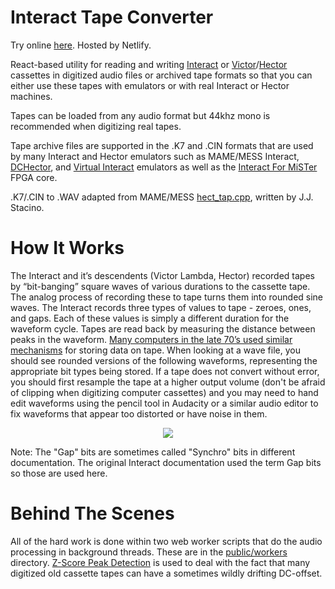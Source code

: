 # Interact Tape Converter

Try online [here](https://interact-tape-converter.netlify.app/).  Hosted by Netlify.

React-based utility for reading and writing [Interact](https://www.old-computers.com/museum/computer.asp?c=1004&st=1) or
[Victor](https://www.old-computers.com/museum/computer.asp?c=151)/[Hector](https://www.old-computers.com/museum/computer.asp?c=427)
cassettes in digitized audio files or archived tape formats so that you can either use these tapes with emulators or with real Interact or Hector machines.

Tapes can be loaded from any audio format but 44khz mono is recommended when digitizing real tapes.

Tape archive files are supported in the .K7 and .CIN formats that are used by many Interact and Hector emulators
such as MAME/MESS Interact, [DCHector](http://dchector.free.fr/index.html), and [Virtual Interact](http://www.geocities.ws/emucompboy/) emulators as well
as the [Interact For MiSTer](https://github.com/MiSTer-devel/Interact_MiSTer) FPGA core.

.K7/.CIN to .WAV adapted from MAME/MESS [hect_tap.cpp](https://github.com/mamedev/mame/blob/master/src/lib/formats/hect_tap.cpp), written by J.J. Stacino.

# How It Works

The Interact and it’s descendents (Victor Lambda, Hector) recorded tapes by “bit-banging” square waves of various durations to the cassette tape. 
The analog process of recording these to tape turns them into rounded sine waves. The Interact records three types of values to tape - zeroes, ones, and gaps. 
Each of these values is simply a different duration for the waveform cycle. Tapes are read back by measuring the distance between peaks in the waveform. 
[Many computers in the late 70’s used similar mechanisms](https://www.pagetable.com/?p=32) for storing data on tape. 
When looking at a wave file, you should see rounded versions of the 
following waveforms, representing the appropriate bit types being stored. If a tape does not convert without error, you should first resample the 
tape at a higher output volume (don't be afraid of clipping when digitizing computer cassettes) and you may need to hand edit waveforms using the 
pencil tool in Audacity or a similar audio editor to fix waveforms that appear too distorted or have noise in them.

<p align="center"><img src="https://user-images.githubusercontent.com/105246/130365204-2e06a02b-133a-42a5-96ff-a2a092bf09cc.png"/></p>

Note: The "Gap" bits are sometimes called "Synchro" bits in different documentation.  The original Interact documentation used the term Gap bits
so those are used here.

# Behind The Scenes

All of the hard work is done within two web worker scripts that do the audio processing in background threads.
These are in the [public/workers](https://github.com/edanuff/interact-tape-converter/tree/master/public/workers) directory.
[Z-Score Peak Detection](https://stackoverflow.com/questions/22583391/peak-signal-detection-in-realtime-timeseries-data/) is used 
to deal with the fact that many digitized old cassette tapes can have a sometimes wildly drifting DC-offset.
